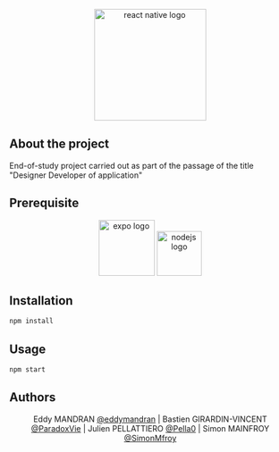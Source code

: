 <p align="center"><img src="https://www.datocms-assets.com/45470/1631026680-logo-react-native.png" alt="react native logo" height="200"></a></p>


## About the project

End-of-study project carried out as part of the passage of the title "Designer Developer of application"

## Prerequisite

<div align="center">
    
[<img src="https://miro.medium.com/max/1024/1*3o8TOSojT64ChGpjop0USA.png" alt="expo logo" height="100">](https://expo.dev/)          [<img src="https://upload.wikimedia.org/wikipedia/commons/d/d9/Node.js_logo.svg" alt="nodejs logo" height="80">](https://nodejs.org)

</div>

## Installation

```bash
npm install 
```

## Usage

```bash
npm start
```

## Authors
<div align="center">
    
Eddy MANDRAN [@eddymandran](https://github.com/eddymandran) | Bastien GIRARDIN-VINCENT [@ParadoxVie](https://github.com/ParadoxVie)  | Julien PELLATTIERO [@Pella0](https://github.com/Pella0)   | Simon MAINFROY [@SimonMfroy](https://github.com/SimonMfroy) 
    
</div>

